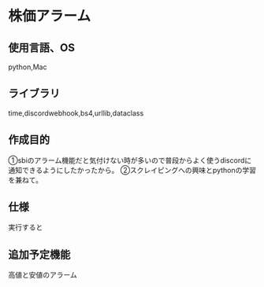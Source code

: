 # 株価アラーム

## 使用言語、OS　
python,Mac
## ライブラリ
time,discordwebhook,bs4,urllib,dataclass
## 作成目的
①sbiのアラーム機能だと気付けない時が多いので普段からよく使うdiscordに通知できるようにしたかったから。
②スクレイピングへの興味とpythonの学習を兼ねて。
## 仕様
実行すると
## 追加予定機能
高値と安値のアラーム






